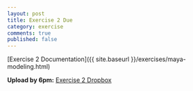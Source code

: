 ```yaml
---
layout: post
title: Exercise 2 Due
category: exercise
comments: true
published: false
---
```


[Exercise 2 Documentation]({{ site.baseurl }}/exercises/maya-modeling.html)

**Upload by 6pm:** [Exercise 2 Dropbox](https://psu.box.com/signup/collablink/d_6058204285/11915a00eb1b89)
